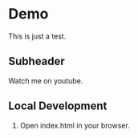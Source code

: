 # Demo

This is just a test.

## Subheader

Watch me on youtube.

## Local Development

1. Open index.html in your browser.
